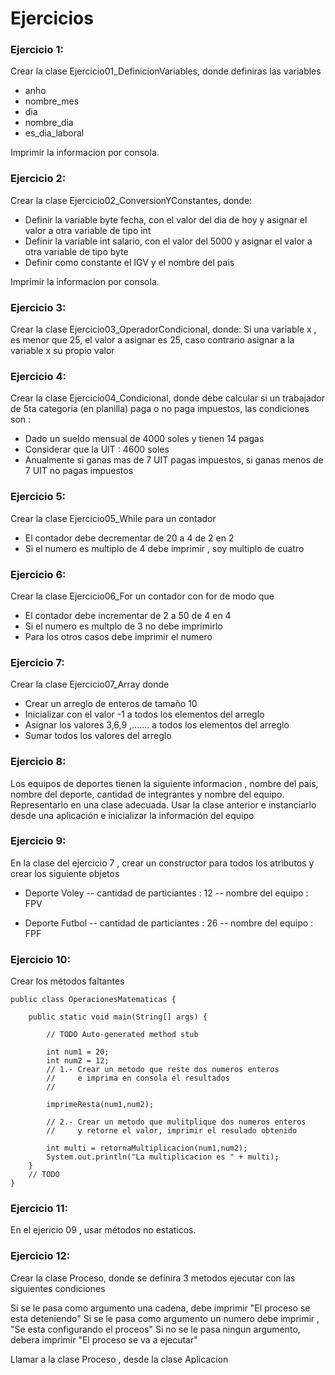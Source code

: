 # Ejercicios

### Ejercicio 1: 
Crear la clase Ejercicio01_DefinicionVariables, donde definiras las variables

 - anho
 - nombre_mes
 - dia
 - nombre_dia
 - es_dia_laboral
 
 Imprimir la informacion por consola.
 
 
### Ejercicio 2: 
Crear la clase Ejercicio02_ConversionYConstantes, donde:

 - Definir la variable byte fecha, con el valor del dia de hoy y asignar el valor a otra variable de tipo int
 - Definir la variable int salario, con el valor del 5000 y asignar el valor a otra variable de tipo byte
 - Definir como constante el IGV y el nombre del pais
 
 Imprimir la informacion por consola.
 
 
### Ejercicio 3: 
Crear la clase Ejercicio03_OperadorCondicional, donde: Si una variable x , es menor que 25, el valor a asignar es 25, caso contrario asignar a la variable x su propio valor


### Ejercicio 4: 
 
Crear la clase Ejercicio04_Condicional, donde debe calcular si un trabajador de 5ta categoria (en planilla) paga o no paga impuestos, las condiciones son :

 - Dado un sueldo mensual de 4000 soles y tienen 14 pagas   
 - Considerar que la UIT : 4600 soles  
 - Anualmente si ganas mas de 7 UIT pagas impuestos, si ganas menos de 7 UIT no pagas impuestos


### Ejercicio 5: 

Crear la clase Ejercicio05_While para un contador

- El contador debe decrementar de 20 a 4 de 2 en 2
- Si el numero es multiplo de 4 debe imprimir , soy multiplo de cuatro

### Ejercicio 6: 

Crear la clase Ejercicio06_For un contador con for de modo que

- El contador debe incrementar de 2 a 50 de 4 en 4
- Si el numero es multplo de 3 no debe imprimirlo
- Para los otros casos debe imprimir el numero


### Ejercicio 7: 

Crear la clase Ejercicio07_Array donde

- Crear un arreglo de enteros de tamaño 10
- Inicializar con el valor -1 a todos los elementos del arreglo
- Asignar los valores 3,6,9 ,....... a todos los elementos del arreglo
- Sumar todos los valores del arreglo

### Ejercicio 8:

Los equipos de deportes tienen la siguiente informacion , nombre del país, nombre del deporte, cantidad de integrantes y nombre del equipo. Representarlo en una clase adecuada. Usar la clase anterior e instanciarlo desde una aplicación e inicializar la información del equipo


### Ejercicio 9:

En la clase del ejercicio 7 , crear un constructor para
todos los atributos y crear los siguiente objetos

- Deporte Voley 
-- cantidad de particiantes : 12
-- nombre del equipo : FPV


- Deporte Futbol 
-- cantidad de particiantes : 26
-- nombre del equipo : FPF


### Ejercicio 10:

Crear los métodos faltantes


	public class OperacionesMatematicas {
	
		public static void main(String[] args) {
		
			// TODO Auto-generated method stub
	
			int num1 = 20;
			int num2 = 12;
			// 1.- Crear un metodo que reste dos numeros enteros
			//     e imprima en consola el resultados 
			// 
			
			imprimeResta(num1,num2);
	
			// 2.- Crear un metodo que mulitplique dos numeros enteros
			//     y retorne el valor, imprimir el resulado obtenido
			
			int multi = retornaMultiplicacion(num1,num2);
			System.out.println("La multiplicacion es " + multi);
		}
		// TODO
	}


### Ejercicio 11:

En el ejericio 09 , usar métodos no estaticos.


### Ejercicio 12:

Crear la clase Proceso, donde se definira 3 metodos ejecutar con
las siguientes condiciones

Si se le pasa como argumento una cadena, debe imprimir "El proceso se esta deteniendo"
Si se le pasa como argumento un numero debe imprimir , "Se esta configurando el proceos"
Si no se le pasa ningun argumento, debera imprimir "El proceso se va a ejecutar"
 
Llamar a la clase Proceso , desde la clase Aplicacion
